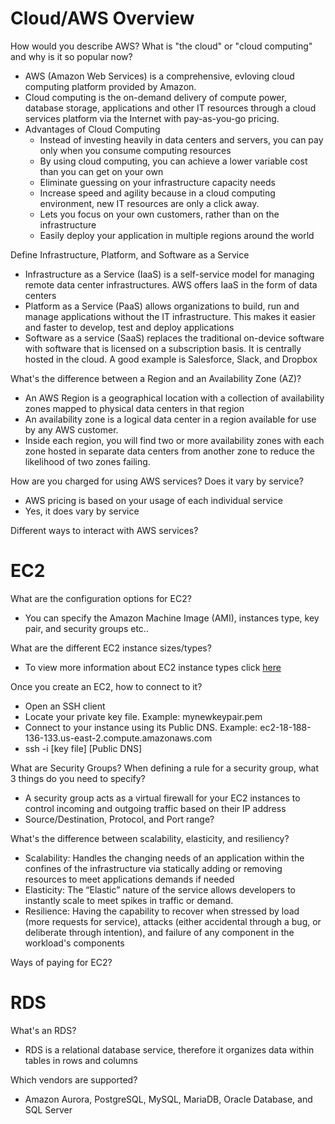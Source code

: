 # Cloud/AWS Overview

How would you describe AWS? What is "the cloud" or "cloud computing" and why is it so popular now?
- AWS (Amazon Web Services) is a comprehensive, evloving cloud computing platform provided by Amazon.
- Cloud computing is the on-demand delivery of compute power, database storage, applications and other IT resources through a cloud services platform via the Internet with pay-as-you-go pricing.
- Advantages of Cloud Computing
	- Instead of investing heavily in data centers and servers, you can pay only when you consume computing resources
	- By using cloud computing, you can achieve a lower variable cost than you can get on your own
	- Eliminate guessing on your infrastructure capacity needs
	- Increase speed and agility because in a cloud computing environment, new IT resources are only a click away.
	- Lets you focus on your own customers, rather than on the infrastructure
	- Easily deploy your application in multiple regions around the world

Define Infrastructure, Platform, and Software as a Service
- Infrastructure as a Service (IaaS) is a self-service model for managing remote data center infrastructures. AWS offers IaaS in the form of data centers
- Platform as a Service (PaaS) allows organizations to build, run and manage applications without the IT infrastructure. This makes it easier and faster to develop, test and deploy applications
- Software as a service (SaaS) replaces the traditional on-device software with software that is licensed on a subscription basis. It is centrally hosted in the cloud. A good example is Salesforce, Slack, and Dropbox

What's the difference between a Region and an Availability Zone (AZ)?
- An AWS Region is a geographical location with a collection of availability zones mapped to physical data centers in that region
- An availability zone is a logical data center in a region available for use by any AWS customer.
- Inside each region, you will find two or more availability zones with each zone hosted in separate data centers from another zone to reduce the likelihood of two zones failing.

How are you charged for using AWS services? Does it vary by service?
 - AWS pricing is based on your usage of each individual service
 - Yes, it does vary by service

Different ways to interact with AWS services?

# EC2

What are the configuration options for EC2?
- You can specify the Amazon Machine Image (AMI), instances type, key pair, and security groups etc..

What are the different EC2 instance sizes/types?
- To view more information about EC2 instance types click [here](https://aws.amazon.com/rds/instance-types/)

Once you create an EC2, how to connect to it?
- Open an SSH client
- Locate your private key file. Example: mynewkeypair.pem
- Connect to your instance using its Public DNS. Example: ec2-18-188-136-133.us-east-2.compute.amazonaws.com
- ssh -i [key file] [Public DNS]

What are Security Groups? When defining a rule for a security group, what 3 things do you need to specify?
- A security group acts as a virtual firewall for your EC2 instances to control incoming and outgoing traffic based on their IP address
- Source/Destination, Protocol, and Port range?

What's the difference between scalability, elasticity, and resiliency?
- Scalability: Handles the changing needs of an application within the confines of the infrastructure via statically adding or removing resources to meet applications demands if needed
- Elasticity: The “Elastic” nature of the service allows developers to instantly scale to meet spikes in traffic or demand.
- Resilience: Having the capability to recover when stressed by load (more requests for service), attacks (either accidental through a bug, or deliberate through intention), and failure of any component in the workload's components

Ways of paying for EC2?

# RDS

What's an RDS?
- RDS is a relational database service, therefore it organizes data within tables in rows and columns

Which vendors are supported?
- Amazon Aurora, PostgreSQL, MySQL, MariaDB, Oracle Database, and SQL Server